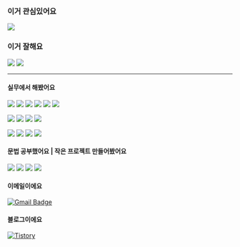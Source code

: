 ### 이거 관심있어요
<p> 
  <img src="https://img.shields.io/badge/GOLANG-00ADD8?style=for-the-badge&logo=Go&logoColor=white">
</p>

### 이거 잘해요
<p>
 <img src="https://img.shields.io/badge/Laravel-FF2D20?style=for-the-badge&logo=Laravel&logoColor=white">
 <img src="https://img.shields.io/badge/PHP-777BB4?style=for-the-badge&logo=PHP&logoColor=white">
</p>

***

#### 실무에서 해봤어요
<p>
  <img src="https://img.shields.io/badge/Laravel-FF2D20?style=for-the-badge&logo=Laravel&logoColor=white">
  <img src="https://img.shields.io/badge/PHP-777BB4?style=for-the-badge&logo=PHP&logoColor=white">
  <img src="https://img.shields.io/badge/Java-2C2255?style=for-the-badge&logo=EclipseIDE&logoColor=white"/>
  <img src="https://img.shields.io/badge/spring-6DB33F?style=for-the-badge&logo=spring&logoColor=white"/>
  <img src="https://img.shields.io/badge/SpringBoot-6DB33F?style=for-the-badge&logo=SpringBoot&logoColor=white"/>
  <img src="https://img.shields.io/badge/MySQL-4479A1?style=for-the-badge&logo=MySQL&logoColor=white">
</p>
<p>
  <img src="https://img.shields.io/badge/JavaScript-F7DF1E?style=for-the-badge&logo=JavaScript&logoColor=white">
  <img src="https://img.shields.io/badge/jQuery-0769AD?style=for-the-badge&logo=jQuery&logoColor=white">
  <img src="https://img.shields.io/badge/React-61DAFB?style=for-the-badge&logo=React&logoColor=white">
  <img src="https://img.shields.io/badge/Vue.js-4FC08D?style=for-the-badge&logo=Vue.js&logoColor=white">
</p>
<p>
  <img src="https://img.shields.io/badge/Amazon AWS-232F3E?style=for-the-badge&logo=Amazon AWS&logoColor=white">
  <img src="https://img.shields.io/badge/Amazon RDS-527FFF?style=for-the-badge&logo=Amazon RDS&logoColor=white">
  <img src="https://img.shields.io/badge/Ubuntu-E95420?style=for-the-badge&logo=Ubuntu&logoColor=white">
  <img src="https://img.shields.io/badge/CentOS-262577?style=for-the-badge&logo=CentOS&logoColor=white">
</p>

#### 문법 공부했어요 | 작은 프로젝트 만들어봤어요
<p>
  <img src="https://img.shields.io/badge/C-A8B9CC?style=for-the-badge&logo=C&logoColor=white">
  <img src="https://img.shields.io/badge/GOLANG-00ADD8?style=for-the-badge&logo=Go&logoColor=white">
  <img src="https://img.shields.io/badge/Kotlin-7F52FF?style=for-the-badge&logo=Kotlin&logoColor=white">
  <img src="https://img.shields.io/badge/Solidity-363636?style=for-the-badge&logo=Solidity&logoColor=white">
</p>

#### 이메일이에요
[![Gmail Badge](https://img.shields.io/badge/-Gmail-d14836?style=flat-square&logo=Gmail&logoColor=white&link=mailto:seungryeol156@gmail.com)](mailto:seungryeol156@gmail.com)

#### 블로그이에요
[![Tistory](https://img.shields.io/badge/Tistory-000000?style=flat-square&logo=Tistory&logoColor=white)](https://seung.tistory.com/)
